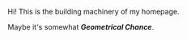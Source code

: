  Hi! This is the building machinery of my homepage.

 Maybe it's somewhat **_Geometrical Chance_**.
 
 
